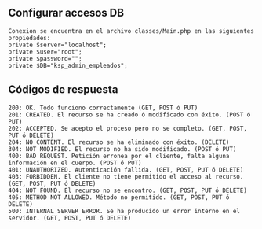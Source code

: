 ## Configurar accesos DB
    Conexion se encuentra en el archivo classes/Main.php en las siguientes propiedades:
    private $server="localhost";
	private $user="root";
	private $password="";
	private $DB="ksp_admin_empleados";

## Códigos de respuesta
    200: OK. Todo funciono correctamente (GET, POST ó PUT)
    201: CREATED. El recurso se ha creado ó modificado con éxito. (POST ó PUT)
    202: ACCEPTED. Se acepto el proceso pero no se completo. (GET, POST, PUT ó DELETE)
    204: NO CONTENT. El recurso se ha eliminado con éxito. (DELETE)
    304: NOT MODIFIED. El recurso no ha sido modificado. (POST ó PUT)
    400: BAD REQUEST. Petición erronea por el cliente, falta alguna información en el cuerpo. (POST ó PUT)
    401: UNAUTHORIZED. Autenticación fallida. (GET, POST, PUT ó DELETE)
    403: FORBIDDEN. El cliente no tiene permitido el acceso al recurso. (GET, POST, PUT ó DELETE)
    404: NOT FOUND. El recurso no se encontro. (GET, POST, PUT ó DELETE)
    405: METHOD NOT ALLOWED. Método no permitido. (GET, POST, PUT ó DELETE)
    500: INTERNAL SERVER ERROR. Se ha producido un error interno en el servidor. (GET, POST, PUT ó DELETE)